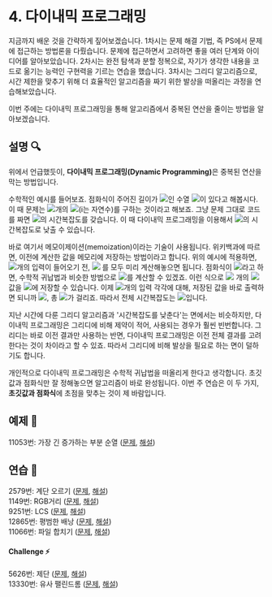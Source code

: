# 4. 다이내믹 프로그래밍
지금까지 배운 것을 간략하게 짚어보겠습니다. 1차시는 문제 해결 기법, 즉 PS에서 문제에 접근하는 방법론을 다뤘습니다. 문제에 접근하면서 고려하면 좋을 여러 단계와 아이디어를 알아보았습니다. 2차시는 완전 탐색과 분할 정복으로, 자기가 생각한 내용을 코드로 옮기는 능력인 구현력을 기르는 연습을 했습니다. 3차시는 그리디 알고리즘으로, 시간 제한을 맞추기 위해 더 효율적인 알고리즘을 짜기 위한 발상을 떠올리는 과정을 연습해보았습니다.  

이번 주에는 다이내믹 프로그래밍을 통해 알고리즘에서 중복된 연산을 줄이는 방법을 알아보겠습니다.

## 설명 🔍
위에서 언급했듯이, <b>다이내믹 프로그래밍(Dynamic Programming)</b>은 중복된 연산을 막는 방법입니다.  

수학적인 예시를 들어보죠. 점화식이 주어진 길이가 <img src="https://latex.codecogs.com/svg.latex?n"/>인 수열 <img src="https://latex.codecogs.com/svg.latex?\{a_n\}"/>이 있다고 해봅시다. 이 때 문제는 <img src="https://latex.codecogs.com/svg.latex?q"/>개의 <img src="https://latex.codecogs.com/svg.latex?{a_i}"/>(i는 자연수)를 구하는 것이라고 해보죠. 그냥 문제 그대로 코드를 짜면 <img src="https://latex.codecogs.com/svg.latex?O(qn)"/>의 시간복잡도를 갖습니다. 이 때 다이내믹 프로그래밍을 이용해서 <img src="https://latex.codecogs.com/svg.latex?O(q+n)"/>의 시간복잡도로 낮출 수 있습니다. 

바로 여기서 메모이제이션(memoization)이라는 기술이 사용됩니다. 위키백과에 따르면, 이전에 계산한 값을 메모리에 저장하는 방법이라고 합니다. 위의 예시에 적용하면, <img src="https://latex.codecogs.com/svg.latex?q"/>개의 입력이 들어오기 전, <img src="https://latex.codecogs.com/svg.latex?a_i"/> 를 모두 미리 계산해놓으면 됩니다. 점화식이 <img src="https://latex.codecogs.com/svg.latex?a_{i+1}=f(a_i)"/>라고 하면, 수학적 귀납법과 비슷한 방법으로 <img src="https://latex.codecogs.com/svg.latex?a_i"/>를 계산할 수 있겠죠. 이런 식으로 <img src="https://latex.codecogs.com/svg.latex?n"/> 개의 <img src="https://latex.codecogs.com/svg.latex?a_i"/> 값을 <img src="https://latex.codecogs.com/svg.latex?O(n)"/>에 저장할 수 있습니다. 이제 <img src="https://latex.codecogs.com/svg.latex?q"/>개의 입력 각각에 대해, 저장된 값을 바로 출력하면 되니까 <img src="https://latex.codecogs.com/svg.latex?O(1)"/>, 총 <img src="https://latex.codecogs.com/svg.latex?O(q)"/>가 걸리죠. 따라서 전체 시간복잡도는 <img src="https://latex.codecogs.com/svg.latex?O(q+n)"/>입니다.  

지난 시간에 다룬 그리디 알고리즘과 '시간복잡도를 낮춘다'는 면에서는 비슷하지만, 다이내믹 프로그래밍은 그리디에 비해 제약이 적어, 사용되는 경우가 훨씬 빈번합니다. 그리디는 바로 이전 결과만 사용하는 반면, 다이내믹 프로그래밍은 이전 전체 결과를 고려한다는 것이 차이라고 할 수 있죠. 따라서 그리디에 비해 발상을 필요로 하는 면이 덜하기도 합니다.  

개인적으로 다이내믹 프로그래밍은 수학적 귀납법을 떠올리게 한다고 생각합니다. 초깃값과 점화식만 잘 정해놓으면 알고리즘이 바로 완성됩니다. 이번 주 연습은 이 두 가지, <b>초깃값과 점화식</b>에 초점을 맞추는 것이 제 바람입니다.

## 예제 🎲
11053번: 가장 긴 증가하는 부분 순열 ([문제](https://www.acmicpc.net/problem/11053), [해설](https://github.com/skku-npc/class-intermediate/blob/master/2.%20Brute%20Force%20%26%20Divide%20and%20Conquer/11053.cpp))  

## 연습 🏓
2579번: 계단 오르기 ([문제](https://www.acmicpc.net/problem/2579), [해설](https://github.com/skku-npc/class-intermediate/blob/master/2.%20Brute%20Force%20%26%20Divide%20and%20Conquer/2579.cpp))  
1149번: RGB거리 ([문제](https://www.acmicpc.net/problem/1149), [해설](https://github.com/skku-npc/class-intermediate/blob/master/2.%20Brute%20Force%20%26%20Divide%20and%20Conquer/1149.cpp))  
9251번: LCS ([문제](https://www.acmicpc.net/problem/9251), [해설](https://github.com/skku-npc/class-intermediate/blob/master/2.%20Brute%20Force%20%26%20Divide%20and%20Conquer/9251.cpp))  
12865번: 평범한 배낭 ([문제](https://www.acmicpc.net/problem/12865), [해설](https://github.com/skku-npc/class-intermediate/blob/master/2.%20Brute%20Force%20%26%20Divide%20and%20Conquer/12865.cpp))  
11066번: 파일 합치기 ([문제](https://www.acmicpc.net/problem/11066), [해설](https://github.com/skku-npc/class-intermediate/blob/master/2.%20Brute%20Force%20%26%20Divide%20and%20Conquer/11066.cpp))  

#### Challenge ⚡
5626번: 제단 ([문제](https://www.acmicpc.net/problem/5626), [해설](https://github.com/skku-npc/class-intermediate/blob/master/2.%20Brute%20Force%20%26%20Divide%20and%20Conquer/5626.cpp))  
13330번: 유사 팰린드롬 ([문제](https://www.acmicpc.net/problem/13330), [해설](https://github.com/skku-npc/class-intermediate/blob/master/2.%20Brute%20Force%20%26%20Divide%20and%20Conquer/13330.cpp))  
